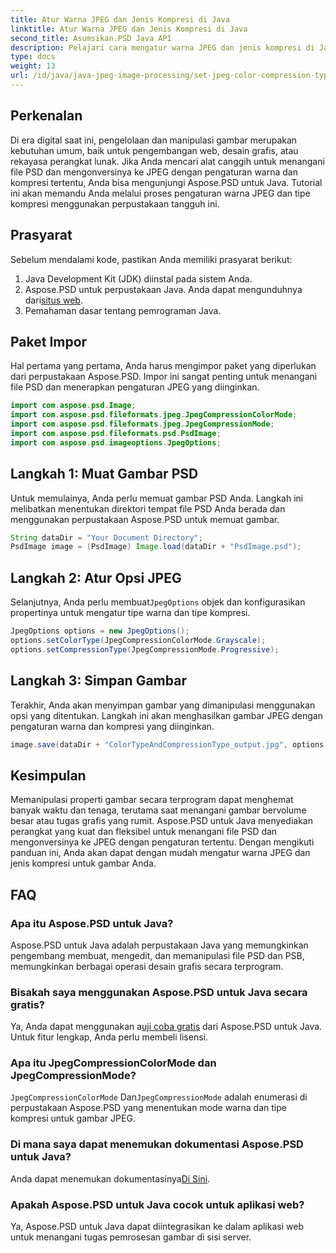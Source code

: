 ```yaml
---
title: Atur Warna JPEG dan Jenis Kompresi di Java
linktitle: Atur Warna JPEG dan Jenis Kompresi di Java
second_title: Asumsikan.PSD Java API
description: Pelajari cara mengatur warna JPEG dan jenis kompresi di Java menggunakan Aspose.PSD. Panduan langkah demi langkah ini membuat pemrosesan gambar menjadi mudah dan efisien.
type: docs
weight: 13
url: /id/java/java-jpeg-image-processing/set-jpeg-color-compression-type-java/
---
```

## Perkenalan
Di era digital saat ini, pengelolaan dan manipulasi gambar merupakan kebutuhan umum, baik untuk pengembangan web, desain grafis, atau rekayasa perangkat lunak. Jika Anda mencari alat canggih untuk menangani file PSD dan mengonversinya ke JPEG dengan pengaturan warna dan kompresi tertentu, Anda bisa mengunjungi Aspose.PSD untuk Java. Tutorial ini akan memandu Anda melalui proses pengaturan warna JPEG dan tipe kompresi menggunakan perpustakaan tangguh ini.
## Prasyarat
Sebelum mendalami kode, pastikan Anda memiliki prasyarat berikut:
1. Java Development Kit (JDK) diinstal pada sistem Anda.
2. Aspose.PSD untuk perpustakaan Java. Anda dapat mengunduhnya dari[situs web](https://releases.aspose.com/psd/java/).
3. Pemahaman dasar tentang pemrograman Java.
## Paket Impor
Hal pertama yang pertama, Anda harus mengimpor paket yang diperlukan dari perpustakaan Aspose.PSD. Impor ini sangat penting untuk menangani file PSD dan menerapkan pengaturan JPEG yang diinginkan.
```java
import com.aspose.psd.Image;
import com.aspose.psd.fileformats.jpeg.JpegCompressionColorMode;
import com.aspose.psd.fileformats.jpeg.JpegCompressionMode;
import com.aspose.psd.fileformats.psd.PsdImage;
import com.aspose.psd.imageoptions.JpegOptions;
```
## Langkah 1: Muat Gambar PSD
Untuk memulainya, Anda perlu memuat gambar PSD Anda. Langkah ini melibatkan menentukan direktori tempat file PSD Anda berada dan menggunakan perpustakaan Aspose.PSD untuk memuat gambar.
```java
String dataDir = "Your Document Directory";
PsdImage image = (PsdImage) Image.load(dataDir + "PsdImage.psd");
```
## Langkah 2: Atur Opsi JPEG
 Selanjutnya, Anda perlu membuat`JpegOptions` objek dan konfigurasikan propertinya untuk mengatur tipe warna dan tipe kompresi. 
```java
JpegOptions options = new JpegOptions();
options.setColorType(JpegCompressionColorMode.Grayscale);
options.setCompressionType(JpegCompressionMode.Progressive);
```
## Langkah 3: Simpan Gambar
Terakhir, Anda akan menyimpan gambar yang dimanipulasi menggunakan opsi yang ditentukan. Langkah ini akan menghasilkan gambar JPEG dengan pengaturan warna dan kompresi yang diinginkan.
```java
image.save(dataDir + "ColorTypeAndCompressionType_output.jpg", options);
```
## Kesimpulan
Memanipulasi properti gambar secara terprogram dapat menghemat banyak waktu dan tenaga, terutama saat menangani gambar bervolume besar atau tugas grafis yang rumit. Aspose.PSD untuk Java menyediakan perangkat yang kuat dan fleksibel untuk menangani file PSD dan mengonversinya ke JPEG dengan pengaturan tertentu. Dengan mengikuti panduan ini, Anda akan dapat dengan mudah mengatur warna JPEG dan jenis kompresi untuk gambar Anda.
## FAQ
### Apa itu Aspose.PSD untuk Java?
Aspose.PSD untuk Java adalah perpustakaan Java yang memungkinkan pengembang membuat, mengedit, dan memanipulasi file PSD dan PSB, memungkinkan berbagai operasi desain grafis secara terprogram.
### Bisakah saya menggunakan Aspose.PSD untuk Java secara gratis?
 Ya, Anda dapat menggunakan a[uji coba gratis](https://releases.aspose.com/) dari Aspose.PSD untuk Java. Untuk fitur lengkap, Anda perlu membeli lisensi.
### Apa itu JpegCompressionColorMode dan JpegCompressionMode?
`JpegCompressionColorMode` Dan`JpegCompressionMode` adalah enumerasi di perpustakaan Aspose.PSD yang menentukan mode warna dan tipe kompresi untuk gambar JPEG.
### Di mana saya dapat menemukan dokumentasi Aspose.PSD untuk Java?
 Anda dapat menemukan dokumentasinya[Di Sini](https://reference.aspose.com/psd/java/).
### Apakah Aspose.PSD untuk Java cocok untuk aplikasi web?
Ya, Aspose.PSD untuk Java dapat diintegrasikan ke dalam aplikasi web untuk menangani tugas pemrosesan gambar di sisi server.